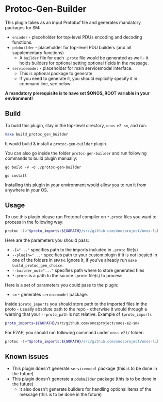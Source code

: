 <!--
SPDX-FileCopyrightText: 2019-present Open Networking Foundation <info@opennetworking.org>

SPDX-License-Identifier: Apache-2.0
-->

# Protoc-Gen-Builder
This plugin takes as an input Protobuf file and generates mandatory packages for SM:
* `encoder` - placeholder for top-level PDUs encoding and decoding functions.
* `pdubuilder` - placeholder for top-level PDU builders (and all supplementary functions)
  * A `builder` file for each `.proto` file would be generated as well - it holds builders for optional setting optional fields in the message.
* `servicemodel` - placeholder for main servicemodel interface.
  * This is optional package to generate
  * If you need to generate it, you should explicitly specify it in command line, see below

**A mandatory prerequisite is to have set $ONOS_ROOT variable in your environment!** 

## Build
To build this plugin, stay in the top-level directory, `onos-e2-sm`, and run:

```bash
make build_protoc_gen_builder
```

It would build & install a `protoc-gen-builder` plugin.

You can also go inside the folder `protoc-gen-builder` and run following commands to build plugin manually:

`go build -v -o ./protoc-gen-builder`

`go install`

Installing this plugin in your environment would allow you to run it from anywhere in your OS.

## Usage
To use this plugin please run Protobuf compiler on `*.proto` files you want to process in the following way:

```bash
protoc -I="$proto_imports:${GOPATH}/src/github.com/onosproject/onos-lib-go/api" --proto_path="servicemodels/" --builder_out="sm=true:servicemodels/e2sm_kpm_v2_go/" servicemodels/e2sm_kpm_v2_go/v2/e2sm_kpm_v2_go.proto
```

Here are the parameters you should pass:
- `-I="..."` specifies path to the imports included in `.proto` file(s)
- `--plugin="..."` specifies path to your custom plugin if it is not located in one of the folders in `$PATH`. Ignore it, if you've already run `make build_protoc_gen_choice`.
- `--builder_out="..."` specifies path where to store generated files
- `*.proto` is a path to the source `.proto` file(s) to process

Here is a set of parameters you could pass to the plugin:
- `sm` - generates `servicemodel` package.

Inside `$proto_imports` you should store path to the imported files in the proto - usually absolute path to the repo - 
otherwise it would through a warning that your `--proto_path` is not relative. 
Example of `$proto_imports`
```bash
proto_imports=${GOPATH}/src/github.com/onosproject/onos-e2-sm/
```

For E2AP, you should run following command under `onos-e2t/` folder:
```bash
protoc -I="$proto_imports:${GOPATH}/src/github.com/onosproject/onos-lib-go/api:${GOPATH}/src/github.com/onosproject/onos-e2t/api" --proto_path="api/" --builder_out="sm=false:pkg/southbound/e2ap/" e2ap/v2/e2ap_pdu_descriptions.proto e2ap/v2/e2ap_pdu_contents.proto e2ap/v2/e2ap_ies.proto e2ap/v2/e2ap_containers.proto e2ap/v2/e2ap_constants.proto e2ap/v2/e2ap_commondatatypes.proto
```
## Known issues
* This plugin doesn't generate `servicemodel` package (this is to be done in the future)
* This plugin doesn't generate a `pdubuilder` package (this is to be done in the future)
  * It also doesn't generate builders for handling optional items of the message (this is to be done in the future)
